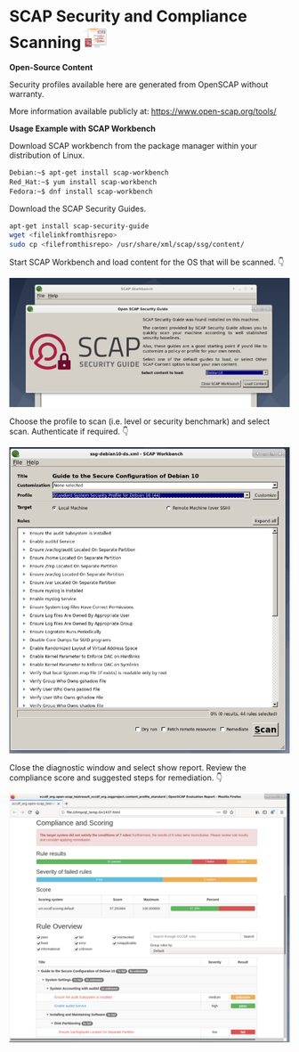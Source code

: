 # SCAP Security and Compliance Scanning <img title="Open-Source" alt="Open-Source" width="40px" src="https://raw.githubusercontent.com/github/explore/master/collections/tools-for-open-source/tools-for-open-source.png"/>

**Open-Source Content**

Security profiles available here are generated from OpenSCAP without warranty.

More information available publicly at: https://www.open-scap.org/tools/

**Usage Example with SCAP Workbench**

Download SCAP workbench from the package manager within your distribution of Linux.

```bash
Debian:~$ apt-get install scap-workbench
Red_Hat:~$ yum install scap-workbench
Fedora:~$ dnf install scap-workbench
```
Download the SCAP Security Guides.

```bash
apt-get install scap-security-guide
wget <filelinkfromthisrepo>
sudo cp <filefromthisrepo> /usr/share/xml/scap/ssg/content/
```
Start SCAP Workbench and load content for the OS that will be scanned. :point_down:

<img src="scap1.PNG" alt="load" class="inline"/>

Choose the profile to scan (i.e. level or security benchmark) and select scan. Authenticate if required. :point_down:

<img src="scap2.PNG" alt="scan" class="inline"/>

Close the diagnostic window and select show report. Review the compliance score and suggested steps for remediation. :point_down:

<img src="scap3.PNG" alt="review" class="inline"/>
